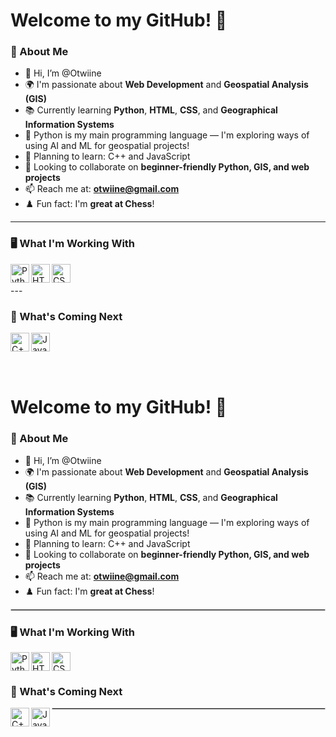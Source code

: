# Welcome to my GitHub! 👋

### 🧠 About Me
- 👋 Hi, I’m @Otwiine
- 🌍 I'm passionate about **Web Development** and **Geospatial Analysis (GIS)**
- 📚 Currently learning **Python**, **HTML**, **CSS**, and **Geographical Information Systems**
- 🐍 Python is my main programming language — I'm exploring ways of using AI and ML for geospatial projects!
- 🎯 Planning to learn: C++ and JavaScript
- 🤝 Looking to collaborate on **beginner-friendly Python, GIS, and web projects**
- 📫 Reach me at: **otwiine@gmail.com**
- ♟️ Fun fact: I'm **great at Chess**!

---
### 🖥️ What I'm Working With
<img align="left" alt="Python" width="30px" src="https://cdn.jsdelivr.net/gh/devicons/devicon/icons/python/python-original.svg" />
<img align="left" alt="HTML5" width="30px" src="https://cdn.jsdelivr.net/gh/devicons/devicon/icons/html5/html5-original.svg" />
<img align="left" alt="CSS3" width="30px" src="https://cdn.jsdelivr.net/gh/devicons/devicon/icons/css3/css3-original.svg" />

<br /><br /> ---

### 🚀 What's Coming Next
<img align="left" alt="C++ Logo" width="30px" src="https://cdn.jsdelivr.net/gh/devicons/devicon/icons/cplusplus/cplusplus-original.svg" />
<img align="left" alt="JavaScript Logo" width="30px" src="https://cdn.jsdelivr.net/gh/devicons/devicon/icons/javascript/javascript-original.svg"/>

<br /><br />
---
<!---
Otwiine/Otwiine is a ✨ special ✨ repository because its `README.md` (this file) appears on your GitHub profile.
You can click the Preview link to take a look at your changes.
--->

# Welcome to my GitHub! 👋

### 🧠 About Me
- 👋 Hi, I’m @Otwiine
- 🌍 I'm passionate about **Web Development** and **Geospatial Analysis (GIS)**
- 📚 Currently learning **Python**, **HTML**, **CSS**, and **Geographical Information Systems**
- 🐍 Python is my main programming language — I'm exploring ways of using AI and ML for geospatial projects!
- 🎯 Planning to learn: C++ and JavaScript
- 🤝 Looking to collaborate on **beginner-friendly Python, GIS, and web projects**
- 📫 Reach me at: **otwiine@gmail.com**
- ♟️ Fun fact: I'm **great at Chess**!

<hr style="border:1px solid #ccc" />

### 🖥️ What I'm Working With
<img align="left" alt="Python" width="30px" src="https://cdn.jsdelivr.net/gh/devicons/devicon/icons/python/python-original.svg" />
<img align="left" alt="HTML5" width="30px" src="https://cdn.jsdelivr.net/gh/devicons/devicon/icons/html5/html5-original.svg" />
<img align="left" alt="CSS3" width="30px" src="https://cdn.jsdelivr.net/gh/devicons/devicon/icons/css3/css3-original.svg" />

<br style="clear:both" />

### 🚀 What's Coming Next
<img align="left" alt="C++ Logo" width="30px" src="https://cdn.jsdelivr.net/gh/devicons/devicon/icons/cplusplus/cplusplus-original.svg" />
<img align="left" alt="JavaScript Logo" width="30px" src="https://cdn.jsdelivr.net/gh/devicons/devicon/icons/javascript/javascript-original.svg"/>

<hr style="border:1px solid #ccc" />

<!---
Otwiine/Otwiine is a ✨ special ✨ repository because its `README.md` (this file) appears on your GitHub profile.
You can click the Preview link to take a look at your changes.
--->


